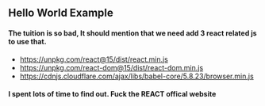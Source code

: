 ## Hello World Example

#### The tuition is so bad, It should mention that we need add 3 react related js to use that.
* https://unpkg.com/react@15/dist/react.min.js
* https://unpkg.com/react-dom@15/dist/react-dom.min.js
* https://cdnjs.cloudflare.com/ajax/libs/babel-core/5.8.23/browser.min.js
#### I spent lots of time to find out. Fuck the REACT offical website
